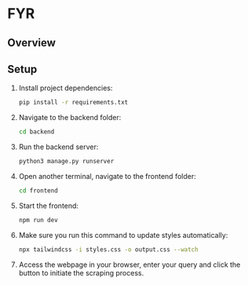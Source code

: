 # FYR

## Overview


## Setup

1. Install project dependencies:

   ```bash
   pip install -r requirements.txt
   ```

2. Navigate to the backend folder:

   ```bash
   cd backend
   ```

3. Run the backend server:

   ```bash
   python3 manage.py runserver
   ```

4. Open another terminal, navigate to the frontend folder:

   ```bash
   cd frontend
   ```

5. Start the frontend:

   ```bash
   npm run dev
   ```

6. Make sure you run this command to update styles automatically:

   ```bash
   npx tailwindcss -i styles.css -o output.css --watch
   ```

7. Access the webpage in your browser, enter your query and click the button to initiate the scraping process.
